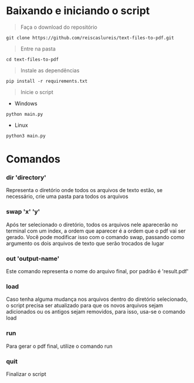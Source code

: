 # Baixando e iniciando o script

> Faça o download do repositório
```
git clone https://github.com/reiscaslureis/text-files-to-pdf.git
```

> Entre na pasta
```
cd text-files-to-pdf
```

> Instale as dependências
```
pip install -r requirements.txt
```

> Inicie o script
- Windows
```
python main.py
```

- Linux
```
python3 main.py
```

# Comandos
### dir 'directory'
Representa o diretório onde todos os arquivos de texto estão, se necessário, crie uma pasta para todos os arquivos

### swap 'x' 'y'
Após ter selecionado o diretório, todos os arquivos nele aparecerão no terminal com um index, a ordem que aparecer é a ordem que o pdf vai ser gerado. Você pode modificar isso com o comando swap, passando como argumento os dois arquivos de texto que serão trocados de lugar

### out 'output-name'
Este comando representa o nome do arquivo final, por padrão é 'result.pdf'

### load
Caso tenha alguma mudança nos arquivos dentro do diretório selecionado, o script precisa ser atualizado para que os novos arquivos sejam adicionados ou os antigos sejam removidos, para isso, usa-se o comando load

### run
Para gerar o pdf final, utilize o comando run

### quit
Finalizar o script
